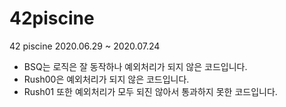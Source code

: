 # 42piscine
42 piscine 2020.06.29 ~ 2020.07.24

- BSQ는 로직은 잘 동작하나 예외처리가 되지 않은 코드입니다.
- Rush00은 예외처리가 되지 않은 코드입니다.
- Rush01 또한 예외처리가 모두 되진 않아서 통과하지 못한 코드입니다.
